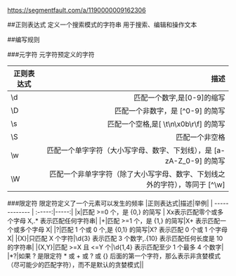 https://segmentfault.com/a/1190000009162306

##正则表达式
定义一个搜索模式的字符串
用于搜索、编辑和操作文本

##编写规则

###元字符
元字符预定义的字符

|正则表达式|描述|
| ------------- | -----:|
|\d|匹配一个数字,是[0-9]的缩写|
|\D|匹配一个非数字，是 [^0-9] 的简写|
|\s|匹配一个空格,是[ \t\n\x0b\r\f] 的简写|
|\S|匹配一个非空格|
|\w|匹配一个单字字符（大小写字母、数字、下划线），是 [a-zA-Z_0-9] 的简写|
|\W|匹配一个非单字字符（除了大小写字母、数字、下划线之外的字符），等同于 [^\w]|

###限定符
限定符定义了一个元素可以发生的频率
|正则表达式|描述|举例|
| ------------- | :-----:|-----:|
|x|匹配 >=0 个，是 {0,} 的简写 | Xx表示匹配零个或多个字母 X,.* 表示匹配任何字符串|
|+|匹配 >=1 个，是 {1,} 的简写|X+ 表示匹配一个或多个字母 X|
|?|匹配 1 个或 0 个,是 {0,1} 的简写|X? 表示匹配 0 个或 1 个字母 X|
|{X}|只匹配 X 个字符|\d{3} 表示匹配 3 个数字,.{10} 表示匹配任何长度是 10 的字符串|
|{X,Y}|匹配 >=X 且 <=Y 个|\d{1,4} 表示匹配至少 1 个最多 4 个数字|
|*?|如果 ? 是限定符 * 或 + 或 ? 或 {} 后面的第一个字符，那么表示非贪婪模式（尽可能少的匹配字符），而不是默认的贪婪模式||
